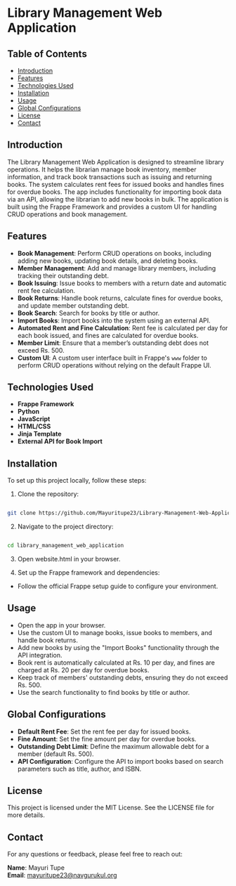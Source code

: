 # Library Management Web Application

## Table of Contents
- [Introduction](#introduction)
- [Features](#features)
- [Technologies Used](#technologies-used)
- [Installation](#installation)
- [Usage](#usage)
- [Global Configurations](#global-configurations)
- [License](#license)
- [Contact](#contact)

## Introduction
The Library Management Web Application is designed to streamline library operations. It helps the librarian manage book inventory, member information, and track book transactions such as issuing and returning books. The system calculates rent fees for issued books and handles fines for overdue books. The app includes functionality for importing book data via an API, allowing the librarian to add new books in bulk. The application is built using the Frappe Framework and provides a custom UI for handling CRUD operations and book management.

## Features
- **Book Management**: Perform CRUD operations on books, including adding new books, updating book details, and deleting books.
- **Member Management**: Add and manage library members, including tracking their outstanding debt.
- **Book Issuing**: Issue books to members with a return date and automatic rent fee calculation.
- **Book Returns**: Handle book returns, calculate fines for overdue books, and update member outstanding debt.
- **Book Search**: Search for books by title or author.
- **Import Books**: Import books into the system using an external API.
- **Automated Rent and Fine Calculation**: Rent fee is calculated per day for each book issued, and fines are calculated for overdue books.
- **Member Limit**: Ensure that a member’s outstanding debt does not exceed Rs. 500.
- **Custom UI**: A custom user interface built in Frappe's `www` folder to perform CRUD operations without relying on the default Frappe UI.

## Technologies Used
- **Frappe Framework**
- **Python**
- **JavaScript**
- **HTML/CSS**
- **Jinja Template**
- **External API for Book Import**


## Installation
To set up this project locally, follow these steps:

1. Clone the repository:

```bash

git clone https://github.com/Mayuritupe23/Library-Management-Web-Application.git
```
2. Navigate to the project directory:

```bash

cd library_management_web_application
```
3. Open website.html in your browser.

4. Set up the Frappe framework and dependencies:

- Follow the official Frappe setup guide to configure your environment.

  
## Usage
- Open the app in your browser.
- Use the custom UI to manage books, issue books to members, and handle book returns.
- Add new books by using the "Import Books" functionality through the API integration.
- Book rent is automatically calculated at Rs. 10 per day, and fines are charged at Rs. 20 per day for overdue books.
- Keep track of members' outstanding debts, ensuring they do not exceed Rs. 500.
- Use the search functionality to find books by title or author.

## Global Configurations
- **Default Rent Fee**: Set the rent fee per day for issued books.
- **Fine Amount**: Set the fine amount per day for overdue books.
- **Outstanding Debt Limit**: Define the maximum allowable debt for a member (default Rs. 500).
- **API Configuration**: Configure the API to import books based on search parameters such as title, author, and ISBN.

## License
This project is licensed under the MIT License. See the LICENSE file for more details.

## Contact
For any questions or feedback, please feel free to reach out:

**Name**: Mayuri Tupe  
**Email**: [mayuritupe23@navgurukul.org](mailto:mayuritupe23@navgurukul.org)


